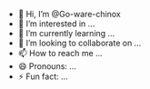 - 👋 Hi, I’m @Go-ware-chinox
- 👀 I’m interested in ...
- 🌱 I’m currently learning ...
- 💞️ I’m looking to collaborate on ...
- 📫 How to reach me ...
- 😄 Pronouns: ...
- ⚡ Fun fact: ...

<!---
Go-ware-chinox/Go-ware-chinox is a ✨ special ✨ repository because its `README.md` (this file) appears on your GitHub profile.
You can click the Preview link to take a look at your changes.
--->

